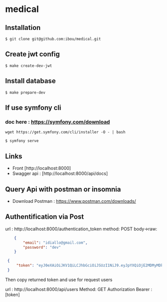 # medical
## Installation
```shell script
$ git clone git@github.com:ibou/medical.git
```
## Create jwt config

```shell script
$ make create-dev-jwt  
```

## Install database

```shell script
$ make prepare-dev 
```

## If use symfony cli
### doc here : https://symfony.com/download
```
wget https://get.symfony.com/cli/installer -O - | bash
```

```shell script
$ symfony serve
```

## Links
* Front [http://localhost:8000] 
* Swagger api : [http://localhost:8000/api/docs] 

## Query Api with postman or insomnia
* Download Postman : https://www.postman.com/downloads/

## Authentification via Post
url : http://localhost:8000/authentication_token
method: POST
body->raw:
```json
    {
        "email": "idiallo@gmail.com",
        "password": "dev"
    }
```

```json
 {
     "token": "eyJ0eXAiOiJKV1QiLCJhbGciOiJSUzI1NiJ9.eyJpYXQiOjE2MDMyMDkwMjUsImV4cCI6MTYwMzIxMjYyNSwicm9sZXMiOlsiUk9MRV9BRE1JTiJdLCJlbWFpbCI6ImlkaWFsbG9AZ21haWwuY29tIn0.YznCtq2zAmtydYf_i4Dw6fhpz76kf6P79gl-jmW6uRqoXIhJ6XU4UEc-FAIEhv5qMu1Zr2TxlZQ-wC5Uf5bK3UqTyGbuh25A3MOtaUc4aPlrHFqAcI4TM14Fk5Kwmg3PD-aKvfh3tncdzr4RxCrcu0wHGGv97_XjVTp9KpcKCaA5mn-TuPsYRVkoHwZuD0-bsTfUTwOSjFj6nW7CJrN_2pBukjKhUPmcoCXMu06ZRwDe7zSq_gkw8sFU1GCkQVpWNPhhojZ9aAbj2jfl-VumI4HiSLyx-sbgY9BHmZuOekx4q0MB0vJOffyCWPGQPjW6HNOWsF3MHqgj9a480E189ZzL163TzoYXd1H2IitEDzVc_2YD3YWUOJKDmaPHXTjfONKAa-fBveInxdo77Ai8eAQuavjCPP6hbtnay8pAWiHJHmwjebNdQ9h0DDVUNvZjMboBv0pVPpwhfuZ-1rrLd5vVz_bjwdGndKf8A0M69sR3Plj31zgiSpopx1KLV-1PBNPETpPAB1drxCM3qWOTaa9iXgZPWx6hoBbO8i8PCXnpxyOAOdtivWeY4R209M9YFL4QVdTHrbCwLknEwAnaaJrA7gv0oXrTMeCYCs-aMBjRrq_6TMQTV2IBEq3JzOY-1GSH7KTznANLssiDgB4JhxOn5dCRY0QoCPg1HBoE2XQ"
 }
```

Then copy returned token and use for request users

url : http://localhost:8000/api/users
Method: GET
Authorization Bearer : [token]



 
